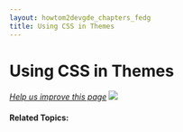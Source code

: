 ```yaml
---
layout: howtom2devgde_chapters_fedg
title: Using CSS in Themes
---
```

 
# Using CSS in Themes

<p><a href="{{ site.githuburl }}guides/v1.0/m2fedg/css/css-themes.md" target="_blank"><em>Help us improve this page</em></a>&nbsp;<img src="{{ site.baseurl }}common/images/newWindow.gif"/></p>




#### Related Topics:

